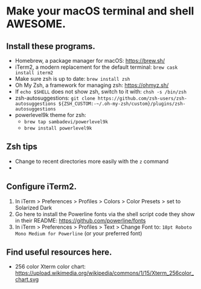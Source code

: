 # Make your macOS terminal and shell AWESOME.

## Install these programs.

* Homebrew, a package manager for macOS: https://brew.sh/
* iTerm2, a modern replacement for the default terminal: `brew cask install iterm2`
* Make sure zsh is up to date: `brew install zsh`
* Oh My Zsh, a framework for managing zsh: https://ohmyz.sh/
* If `echo $SHELL` does not show zsh, switch to it with: `chsh -s /bin/zsh`
* zsh-autosuggestions: `git clone https://github.com/zsh-users/zsh-autosuggestions ${ZSH_CUSTOM:-~/.oh-my-zsh/custom}/plugins/zsh-autosuggestions`
* powerlevel9k theme for zsh:
    * `brew tap sambadevi/powerlevel9k`
    * `brew install powerlevel9k`

## Zsh tips

* Change to recent directories more easily with the `z` command
* 

## Configure iTerm2.

1. In iTerm > Preferences > Profiles > Colors > Color Presets > set to Solarized Dark 
2. Go here to install the Powerline fonts via the shell script code they show in their README: https://github.com/powerline/fonts
3. In iTerm > Preferences > Profiles > Text > Change Font to: `18pt Roboto Mono Medium for Powerline` (or your preferred font)
    
## Find useful resources here.

* 256 color Xterm color chart: https://upload.wikimedia.org/wikipedia/commons/1/15/Xterm_256color_chart.svg
